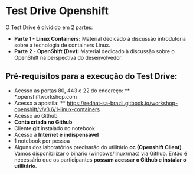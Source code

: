 # Test Drive Openshift

O Test Drive é dividido em 2 partes:
* **Parte 1 - Linux Containers:** Material dedicado à discussão introdutória sobre a tecnologia de containers Linux.
* **Parte 2 - OpenShift (Dev):** Material dedicado à discussão sobre o OpenShift na perspectiva do desenvolvedor.

## Pré-requisitos para a execução do Test Drive:
* Acesso as portas 80, 443 e 22 do endereço:
   ** *.openshiftworkshop.com
* Acesso a apostila: 
   ** https://redhat-sa-brazil.gitbook.io/workshop-openshift/v/v3.6/1-linux-containers
* Acesso ao Github
* **Conta criada no Github**
* Cliente **git** instalado no notebook
* Acesso à **Internet é indispensável**
* 1 notebook por pessoa
* Alguns dos laboratórios precisarão do utilitário **oc (Openshift Client)**. Vamos disponibilizar o binário (windows/linux/mac) via Github. Então é necessário que os participantes **possam acessar o Github e instalar o utilitário**. 
